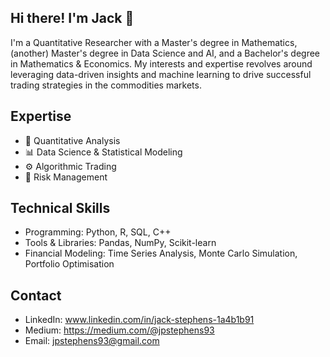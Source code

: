 ## Hi there! I'm Jack 👋

I'm a Quantitative Researcher with a Master's degree in Mathematics, (another) Master's degree in Data Science and AI, and a Bachelor's degree in Mathematics & Economics.
My interests and expertise revolves around leveraging data-driven insights and machine learning to drive successful trading strategies in the commodities markets.

## Expertise
- 🌟 Quantitative Analysis
- 📊 Data Science & Statistical Modeling
- ⚙️ Algorithmic Trading
- 💼 Risk Management

## Technical Skills
- Programming: Python, R, SQL, C++
- Tools & Libraries: Pandas, NumPy, Scikit-learn
- Financial Modeling: Time Series Analysis, Monte Carlo Simulation, Portfolio Optimisation

## Contact
- LinkedIn: www.linkedin.com/in/jack-stephens-1a4b1b91
- Medium: https://medium.com/@jpstephens93
- Email: jpstephens93@gmail.com
